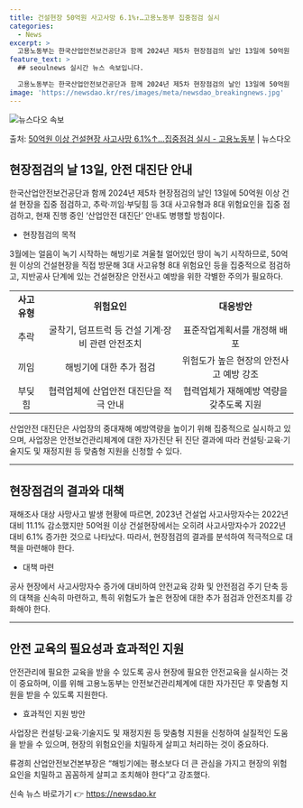 ```yaml
---
title: 건설현장 50억원 사고사망 6.1%↑…고용노동부 집중점검 실시
categories:
  - News
excerpt: >
  고용노동부는 한국산업안전보건공단과 함께 2024년 제5차 현장점검의 날인 13일에 50억원 이상 건설 현장을…
feature_text: >
  ## seoulnews 실시간 뉴스 속보입니다.

  고용노동부는 한국산업안전보건공단과 함께 2024년 제5차 현장점검의 날인 13일에 50억원 이상 건설 현장을…
image: 'https://newsdao.kr/res/images/meta/newsdao_breakingnews.jpg'
---
```


![뉴스다오 속보](https://newsdao.kr/res/images/meta/newsdao_breakingnews.jpg)

<p>출처: <a href="https://newsdao.kr/3331" rel="dofollow">50억원 이상 건설현장 사고사망 6.1%↑…집중점검 실시 - 고용노동부</a> | 뉴스다오</p>

<h2 data-ke-size="size26">현장점검의 날 13일, 안전 대진단 안내</h2>
<p data-ke-size="size16">한국산업안전보건공단과 함께 2024년 제5차 현장점검의 날인 13일에 50억원 이상 건설 현장을 집중 점검하고, 추락·끼임·부딪힘 등 3대 사고유형과 8대 위험요인을 집중 점검하고, 현재 진행 중인 ‘산업안전 대진단’ 안내도 병행할 방침이다.</p>
<ul>
<li>현장점검의 목적</li>
</ul>
<p data-ke-size="size16">3월에는 얼음이 녹기 시작하는 해빙기로 겨울철 얼어있던 땅이 녹기 시작하므로, 50억 원 이상의 건설현장을 직접 방문해 3대 사고유형 8대 위험요인 등을 집중적으로 점검하고, 지반공사 단계에 있는 건설현장은 안전사고 예방을 위한 각별한 주의가 필요하다.</p>
<table>
<tbody>
<tr>
<td style="text-align: center; height: 17px;"><b>사고유형</b></td>
<td style="text-align: center; height: 17px;"><b>위험요인</b></td>
<td style="text-align: center; height: 17px;"><b>대응방안</b></td>
</tr>
<tr>
<td style="text-align: center; height: 17px;">추락</td>
<td style="text-align: center; height: 17px;">굴착기, 덤프트럭 등 건설 기계·장비 관련 안전조치</td>
<td style="text-align: center; height: 17px;">표준작업계획서를 개정해 배포</td>
</tr>
<tr>
<td style="text-align: center; height: 17px;">끼임</td>
<td style="text-align: center; height: 17px;">해빙기에 대한 추가 점검</td>
<td style="text-align: center; height: 17px;">위험도가 높은 현장의 안전사고 예방 강조</td>
</tr>
<tr>
<td style="text-align: center; height: 17px;">부딪힘</td>
<td style="text-align: center; height: 17px;">협력업체에 산업안전 대진단을 적극 안내</td>
<td style="text-align: center; height: 17px;">협력업체가 재해예방 역량을 갖추도록 지원</td>
</tr>
</tbody>
</table>
<p data-ke-size="size16">산업안전 대진단은 사업장의 중대재해 예방역량을 높이기 위해 집중적으로 실시하고 있으며, 사업장은 안전보건관리체계에 대한 자가진단 뒤 진단 결과에 따라 컨설팅·교육·기술지도 및 재정지원 등 맞춤형 지원을 신청할 수 있다.</p>
<hr>
<h2 data-ke-size="size26">현장점검의 결과와 대책</h2>
<p data-ke-size="size16">재해조사 대상 사망사고 발생 현황에 따르면, 2023년 건설업 사고사망자수는 2022년 대비 11.1% 감소했지만 50억원 이상 건설현장에서는 오히려 사고사망자수가 2022년 대비 6.1% 증가한 것으로 나타났다. 따라서, 현장점검의 결과를 분석하여 적극적으로 대책을 마련해야 한다.</p>
<ul>
<li>대책 마련</li>
</ul>
<p data-ke-size="size16">공사 현장에서 사고사망자수 증가에 대비하여 안전교육 강화 및 안전점검 주기 단축 등의 대책을 신속히 마련하고, 특히 위험도가 높은 현장에 대한 추가 점검과 안전조치를 강화해야 한다.</p>
<hr>
<h2 data-ke-size="size26">안전 교육의 필요성과 효과적인 지원</h2>
<p data-ke-size="size16">안전관리에 필요한 교육을 받을 수 있도록 공사 현장에 필요한 안전교육을 실시하는 것이 중요하며, 이를 위해 고용노동부는 안전보건관리체계에 대한 자가진단 후 맞춤형 지원을 받을 수 있도록 지원한다.</p>
<ul>
<li>효과적인 지원 방안</li>
</ul>
<p data-ke-size="size16">사업장은 컨설팅·교육·기술지도 및 재정지원 등 맞춤형 지원을 신청하여 실질적인 도움을 받을 수 있으며, 현장의 위험요인을 치밀하게 살피고 처리하는 것이 중요하다.</p>
<p data-ke-size="size16">류경희 산업안전보건본부장은 “해빙기에는 평소보다 더 큰 관심을 가지고 현장의 위험요인을 치밀하고 꼼꼼하게 살피고 조치해야 한다”고 강조했다.</p> 

신속 뉴스 바로가기 👉 <a href="https://newsdao.kr" rel="dofollow">https://newsdao.kr</a>


